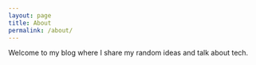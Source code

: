```yaml
---
layout: page
title: About
permalink: /about/
---
```


Welcome to my blog where I share my random ideas and talk about tech.
